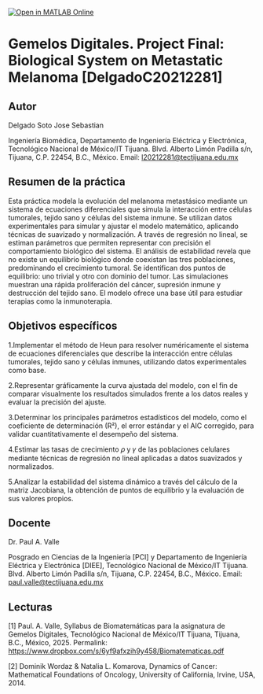 [![Open in MATLAB Online](https://www.mathworks.com/images/responsive/global/open-in-matlab-online.svg)](https://matlab.mathworks.com/open/github/v1?repo=SebastianDelgadoS/Gemelos-Digitales-Modelizado-matematico-C20212281)
# Gemelos Digitales. Project Final: Biological System on Metastatic Melanoma [DelgadoC20212281]

## Autor
Delgado Soto Jose Sebastian

Ingeniería Biomédica, Departamento de Ingeniería Eléctrica y Electrónica, Tecnológico Nacional de México/IT Tijuana. Blvd. Alberto Limón Padilla s/n, Tijuana, C.P. 22454, B.C., México. Email: l20212281@tectijuana.edu.mx

## Resumen de la práctica
Esta práctica modela la evolución del melanoma metastásico mediante un sistema de ecuaciones diferenciales que simula la interacción entre células tumorales, tejido sano y células del sistema inmune. Se utilizan datos experimentales para simular y ajustar el modelo matemático, aplicando técnicas de suavizado y normalización. A través de regresión no lineal, se estiman parámetros que permiten representar con precisión el comportamiento biológico del sistema. El análisis de estabilidad revela que no existe un equilibrio biológico donde coexistan las tres poblaciones, predominando el crecimiento tumoral. Se identifican dos puntos de equilibrio: uno trivial y otro con dominio del tumor. Las simulaciones muestran una rápida proliferación del cáncer, supresión inmune y destrucción del tejido sano. El modelo ofrece una base útil para estudiar terapias como la inmunoterapia.

## Objetivos específicos
1.Implementar el método de Heun para resolver numéricamente el sistema de ecuaciones diferenciales que describe la interacción entre células tumorales, tejido sano y células inmunes, utilizando datos experimentales como base.

2.Representar gráficamente la curva ajustada del modelo, con el fin de comparar visualmente los resultados simulados frente a los datos reales y evaluar la precisión del ajuste.

3.Determinar los principales parámetros estadísticos del modelo, como el coeficiente de determinación (R²), el error estándar y el AIC corregido, para validar cuantitativamente el desempeño del sistema.

4.Estimar las tasas de crecimiento 𝜌 y 𝛾 de las poblaciones celulares mediante técnicas de regresión no lineal aplicadas a datos suavizados y normalizados.

5.Analizar la estabilidad del sistema dinámico a través del cálculo de la matriz Jacobiana, la obtención de puntos de equilibrio y la evaluación de sus valores propios.

## Docente
Dr. Paul A. Valle

Posgrado en Ciencias de la Ingeniería [PCI] y Departamento de Ingeniería Eléctrica y Electrónica [DIEE], Tecnológico Nacional de México/IT Tijuana. Blvd. Alberto Limón Padilla s/n, Tijuana, C.P. 22454, B.C., México. Email: paul.valle@tectijuana.edu.mx

## Lecturas
[1] Paul. A. Valle, Syllabus de Biomatemáticas para la asignatura de Gemelos Digitales, Tecnológico Nacional de México/IT Tijuana, Tijuana, B.C., México, 2025. Permalink: https://www.dropbox.com/s/6yf9afxzih9y458/Biomatematicas.pdf

[2] Dominik Wordaz & Natalia L. Komarova, Dynamics of Cancer: Mathematical Foundations of Oncology, University of California, Irvine, USA, 2014.

